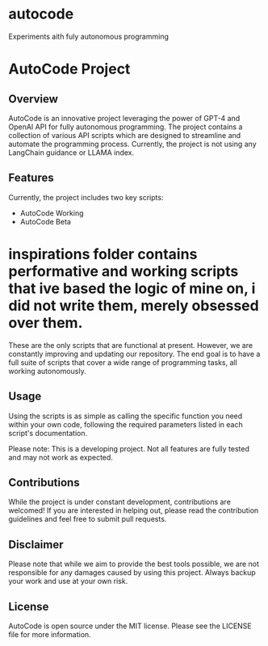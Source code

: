 # autocode
Experiments aith fuly autonomous programming

# AutoCode Project

## Overview
AutoCode is an innovative project leveraging the power of GPT-4 and OpenAI API for fully autonomous programming. The project contains a collection of various API scripts which are designed to streamline and automate the programming process. Currently, the project is not using any LangChain guidance or LLAMA index.

## Features
Currently, the project includes two key scripts:
- AutoCode Working
- AutoCode Beta

# inspirations folder contains performative and working scripts that ive based the logic of mine on, i did not write them, merely obsessed over them.

These are the only scripts that are functional at present. However, we are constantly improving and updating our repository. The end goal is to have a full suite of scripts that cover a wide range of programming tasks, all working autonomously.

## Usage
Using the scripts is as simple as calling the specific function you need within your own code, following the required parameters listed in each script's documentation.

Please note: This is a developing project. Not all features are fully tested and may not work as expected.

## Contributions
While the project is under constant development, contributions are welcomed! If you are interested in helping out, please read the contribution guidelines and feel free to submit pull requests.

## Disclaimer
Please note that while we aim to provide the best tools possible, we are not responsible for any damages caused by using this project. Always backup your work and use at your own risk.

## License
AutoCode is open source under the MIT license. Please see the LICENSE file for more information.

